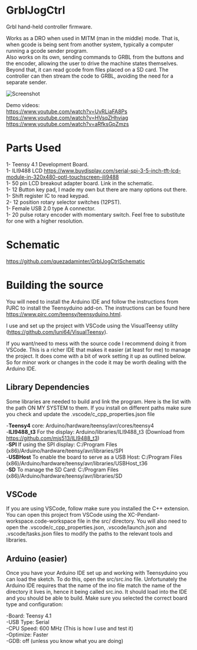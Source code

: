 # GrblJogCtrl
Grbl hand-held controller firmware.  

Works as a DRO when used in MITM (man in the middle) mode. That is, when gcode is being sent from another system, typically a computer running a gcode sender program.  
Also works on its own, sending commands to GRBL from the buttons and the encoder, allowing the user to drive the machine states themselves.  
Beyond that, it can read gcode from files placed on a SD card. The controller can then stream the code to GRBL, avoiding the need for a separate sender.

![Screenshot](1.gif)

Demo videos:  
https://www.youtube.com/watch?v=UvRLiaFA8Ps  
https://www.youtube.com/watch?v=HVsqZHhviag  
https://www.youtube.com/watch?v=aRfksGpZmzs 

# Parts Used
1- Teensy 4.1 Development Board.  
1- ILI9488 LCD https://www.buydisplay.com/serial-spi-3-5-inch-tft-lcd-module-in-320x480-optl-touchscreen-ili9488  
1- 50 pin LCD breakout adapter board. Link in the schematic.  
1- 12 Button key pad, I made my own but there are many options out there.  
1- Shift register IC to read keypad.  
2- 12 position rotary selector switches (12PST).  
1- Female USB 2.0 type A connector.  
1- 20 pulse rotary encoder with momentary switch. Feel free to substitute for one with a higher resolution.  

# Schematic
https://github.com/quezadaminter/GrblJogCtrlSchematic  

# Building the source
You will need to install the Arduino IDE and follow the instructions from PJRC to install the Teensyduino add-on. The instructions can be found here https://www.pjrc.com/teensy/teensyduino.html.

I use and set up the project with VSCode using the VisualTeensy utility (https://github.com/luni64/VisualTeensy).

If you want/need to mess with the source code I recommend doing it from VSCode. This is a richer IDE that makes it easier (at least for me) to manage the project. It does come with a bit of work setting it up as outlined below. So for minor work or changes in the code it may be worth dealing with the Arduino IDE.

## Library Dependencies
Some libraries are needed to build and link the program. Here is the list with the path ON MY SYSTEM to them. If you install on different paths make sure you check and update the .vscode/c_cpp_properties.json file

-**Teensy4** core: Arduino/hardware/teensy/avr/cores/teensy4  
-**ILI9488_t3** For the display: Arduino/libraries/ILI9488_t3 (Download from https://github.com/mjs513/ILI9488_t3)  
-**SPI** If using the SPI display: C:/Program Files (x86)/Arduino/hardware/teensy/avr/libraries/SPI  
-**USBHost** To enable the board to serve as a USB Host: C:/Program Files (x86)/Arduino/hardware/teensy/avr/libraries/USBHost_t36  
-**SD** To manage the SD Card: C:/Program Files (x86)/Arduino/hardware/teensy/avr/libraries/SD  

## VSCode
If you are using VSCode, follow make sure you installed the C++ extension. You can open this project from VSCode using the XC-Pendant-workspace.code-workspace file in the src/ directory. You will also need to open the .vscode/c_cpp_properties.json, .vscode/launch.json and .vscode/tasks.json files to modify the paths to the relevant tools and libraries.

## Arduino (easier)
Once you have your Arduino IDE set up and working with Teensyduino you can load the sketch. To do this, open the src/src.ino file. Unfortunately the Arduino IDE requires that the name of the ino file match the name of the directory it lives in, hence it being called src.ino. It should load into the IDE and you should be able to build. Make sure you selected the correct board type and configuration: 

-Board: Teensy 4.1  
-USB Type: Serial  
-CPU Speed: 600 MHz (This is how I use and test it)  
-Optimize: Faster  
-GDB: off (unless you know what you are doing)  
